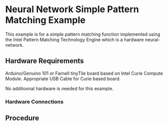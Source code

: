 # Neural Network Simple Pattern Matching Example

This example is for a simple pattern matching function implemented using the 
Intel Pattern Matching Technology Engine which is a hardware neural-network.



## Hardware Requirements
Arduino/Genuino 101 or Farnell tinyTile board based on Intel Curie Compute Module.
Appropriate USB Cable for Curie based board.

No additoonal hardware is needed for this example.

### Hardware Connections




## Procedure









